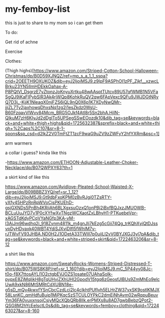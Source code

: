 # my-femboy-list
this is just to share to my mom so i can get them

To do:

Get rid of achne 

Exercise

Clothes:

(Thigh highs)[https://www.amazon.com/Striped-Cotton-School-Halloween-Christmas/dp/B0D59XJNQZ/ref=mp_s_a_1_1_sspa?crid=2OEETH9OXUKOZ&dib=eyJ2IjoiMSJ9.z9lpF9ASPhOI1zPF_Zjkf__xzwcLBrku23YN5lImHDEkkOahax-A-P8PQtVl_DsgrzE7yZtonzJoKnyuXrtku48wAAsptTUtcv89U57qfWMB1N5VFaSgQJ9iKaFIPybSIR3Ak4rjWQp8KohkRuQV2qw6FApVexc9QFu9JWJDGtNRyQ7D3j_-KjjK1NleaqX0njFZS6iQL9nQ0X6p1K7XDyNwQMr-jjiZL7Ty2jaxhowqDhxsNq1zg2i1esZkdz0WsU-B60FzqavVlWvv84Mcm_BRG5OJkf4AtI8r5Sn2bhA.HjIN-QIkuM7zH6KIyJd2dDglTo5UPSegSSwEOozdk10&dib_tag=se&keywords=black+and+white+thigh+highs&qid=1725632387&sprefix=black+and+white+thigh+%2Caps%2C107&sr=8-1-spons&sp_csd=d2lkZ2V0TmFtZT1zcF9waG9uZV9zZWFyY2hfYXRm&psc=1]

arm warmers

a collar i guess? kinda like this 

-https://www.amazon.com/ETHOON-Adjustable-Leather-Choker-Necklace/dp/B07QWPXY63?th=1

a skirt kind of like this

https://www.amazon.com/Avidlove-Pleated-School-Waisted-X-Large/dp/B09BBBZ3YQ/ref=sr_1_12?dib=eyJ2IjoiMSJ9.Gt9dbFxoKPM0zBvRJgi0TZsRTY-yXfy45HPzRnRpWVoCjsPKUEhD-gsjGXNDs5PnBh4KRijAh6BLXgxsuOzxQ1onPBj2iBxfBQJxzJMUOWB-BCLuUuJYD7v1P0cXYfwXvTNgzWCXaotZxLBhyH1-PTKuebeVpr-xAGSTdKdyPCqVYaNGfp3KA-vM-I3AiJm96wdhq2j_918Zvnm4811k_m4gnJIj7kEzg5cGii74Qg_trKQhXyiQtDJssvpDyHDvaxk40WBT4YdiSJXvjDIfl5fWhIM7v-rJTWvFV93JHBA.ND0H2J1ODetA33TWIIl7p0uiiLl2vV0BYJXGJ3yl7pA&dib_tag=se&keywords=black+and+white+striped+skirt&qid=1722463206&sr=8-12

a shirt like this 

https://www.amazon.com/SweatyRocks-Womens-Striped-Distressed-T-shirt/dp/B075WS8K8P/ref=sr_1_160?dib=eyJ2IjoiMSJ9.mC_5P44yy08Jc-t0o-f8X7ttosAYLl1O2ctgbEVJOZS1osate07UAhaSoIk-pypxE8ZjMqIikH8gTqUHvjZXhUHI2GpodV15tgq6zGeosfJIBUs9ZmMhEo9elcUwA9xkN86MtSMRtCdXUBN18e-g5sD_mQy4kwxfYSnCbcCzdLci2lc4cIkhtPUfIyh5ELHrZW37vxSK9ostlKMJX58LsnKC_qmHdfuBuip1MjPKqcSzSTCULOYPkC2dmEiNhAvm02wRqpuBeuvYm36FA0yuxxnsojCsjyMQcXQbQRb8lIk.erPMXs8u8AD7gwbBebzQPot2-QSG8M2hYcEelsctL0s&dib_tag=se&keywords=femboy+clothing&qid=1722463027&sr=8-160
